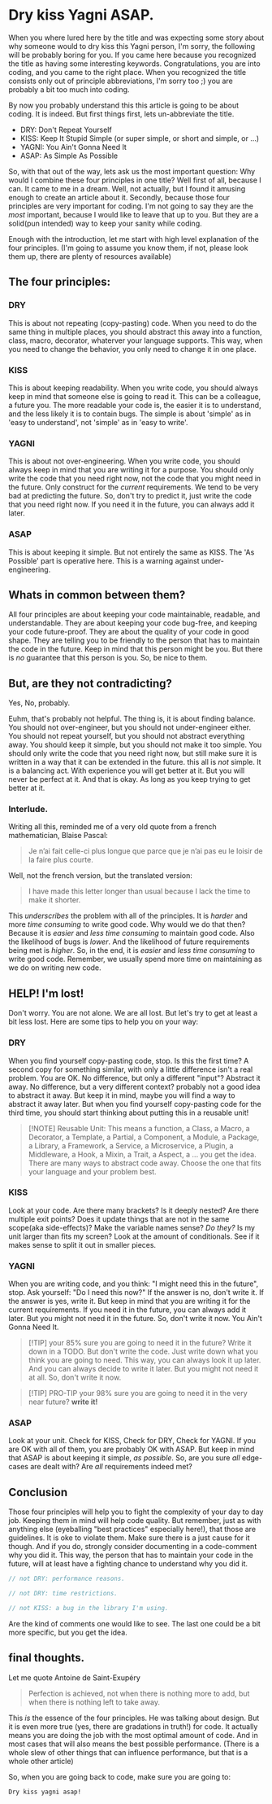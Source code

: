 # Dry kiss Yagni ASAP.

When you where lured here by the title and was expecting some story about why someone would to dry kiss this Yagni person, I'm sorry, the following will be probably boring for you.
If you came here because you recognized the title as having some interesting keywords. Congratulations, you are into coding, and you came to the right place.
When you recognized the title consists only out of principle abbreviations, I'm sorry too ;) you are probably a bit too much into coding.

By now you probably understand this this article is going to be about coding. It is indeed. But first things first, lets un-abbreviate the title.

- DRY: Don't Repeat Yourself
- KISS: Keep It Stupid Simple (or super simple, or short and simple, or ...)
- YAGNI: You Ain't Gonna Need It
- ASAP: As Simple As Possible

So, with that out of the way, lets ask us the most important question: Why would I combine these four principles in one title?
Well first of all, because I can. It came to me in a dream. Well, not actually, but I found it amusing enough to create an article about it.
Secondly, because those four principles are very important for coding. I'm not going to say they are the _most_ important, because I would like to leave that up to you. But they are a solid(pun intended) way to keep your sanity while coding.

Enough with the introduction, let me start with high level explanation of the four principles. (I'm going to assume you know them, if not, please look them up, there are plenty of resources available)

## The four principles:

### DRY

This is about not repeating (copy-pasting) code. When you need to do the same thing in multiple places, you should abstract this away into a function, class, macro, decorator, whaterver your language supports. This way, when you need to change the behavior, you only need to change it in one place.

### KISS

This is about keeping readability. When you write code, you should always keep in mind that someone else is going to read it. This can be a colleague, a future you. The more readable your code is, the easier it is to understand, and the less likely it is to contain bugs. The simple is about 'simple' as in 'easy to understand', not 'simple' as in 'easy to write'.

### YAGNI

This is about not over-engineering. When you write code, you should always keep in mind that you are writing it for a purpose. You should only write the code that you need right now, not the code that you might need in the future. Only construct for the _current_ requirements. We tend to be very bad at predicting the future. So, don't try to predict it, just write the code that you need right now. If you need it in the future, you can always add it later.

### ASAP

This is about keeping it simple. But not entirely the same as KISS. The 'As Possible' part is operative here. This is a warning against under-engineering.

## Whats in common between them?

All four principles are about keeping your code maintainable, readable, and understandable. They are about keeping your code bug-free, and keeping your code future-proof. They are about the quality of your code in good shape. They are telling you to be friendly to the person that has to maintain the code in the future. Keep in mind that this person might be you. But there is _no_ guarantee that this person is you. So, be nice to them.

## But, are they not contradicting?

Yes, No, probably.

Euhm, that's probably not helpful. The thing is, it is about finding balance. You should not over-engineer, but you should not under-engineer either. You should not repeat yourself, but you should not abstract everything away. You should keep it simple, but you should not make it too simple. You should only write the code that you need right now, but still make sure it is written in a way that it can be extended in the future.
this all is _not_ simple. It is a balancing act. With experience you will get better at it. But you will never be perfect at it. And that is okay. As long as you keep trying to get better at it.

### Interlude.

Writing all this, reminded me of a very old quote from a french mathematician, Blaise Pascal:

> Je n’ai fait celle-ci plus longue que parce que je n’ai pas eu le loisir de la faire plus courte.

Well, not the french version, but the translated version:

> I have made this letter longer than usual because I lack the time to make it shorter.

This _underscribes_ the problem with all of the principles. It is _harder_ and more _time consuming_ to write good code. Why would we do that then? Because it is _easier_ and _less time consuming_ to maintain good code. Also the likelihood of bugs is _lower_. And the likelihood of future requirements being met is _higher_. So, in the end, it is _easier_ and _less time consuming_ to write good code.
Remember, we usually spend more time on maintaining as we do on writing new code.

## HELP! I'm lost!

Don't worry. You are not alone. We are all lost. But let's try to get at least a bit less lost. Here are some tips to help you on your way:

### DRY

When you find yourself copy-pasting code, stop. Is this the first time? A second copy for something similar, with only a little difference isn't a real problem. You are OK.
No difference, but only a different "input"? Abstract it away.
No difference, but a very different context? probably not a good idea to abstract it away. But keep it in mind, maybe you will find a way to abstract it away later.
But when you find yourself copy-pasting code for the third time, you should start thinking about putting this in a reusable unit!

> [!NOTE] Reusable Unit:
> This means a function, a Class, a Macro, a Decorator, a Template, a Partial, a Component, a Module, a Package, a Library, a Framework, a Service, a Microservice, a Plugin, a Middleware, a Hook, a Mixin, a Trait, a Aspect, a ... you get the idea. There are many ways to abstract code away. Choose the one that fits your language and your problem best.

### KISS

Look at your code. Are there many brackets? Is it deeply nested? Are there multiple exit points? Does it update things that are not in the same scope(aka side-effects)? Make the variable names sense? _Do they?_ Is my unit larger than fits my screen? Look at the amount of conditionals. See if it makes sense to split it out in smaller pieces.

### YAGNI

When you are writing code, and you think: "I might need this in the future", stop. Ask yourself: "Do I need this now?" If the answer is no, don't write it. If the answer is yes, write it. But keep in mind that you are writing it for the current requirements. If you need it in the future, you can always add it later. But you might not need it in the future. So, don't write it now. You Ain't Gonna Need It.

> [!TIP] your 85% sure you are going to need it in the future?
> Write it down in a TODO. But don't write the code. Just write down what you think you are going to need. This way, you can always look it up later. And you can always decide to write it later. But you might not need it at all. So, don't write it now.

> [!TIP] PRO-TIP
> your 98% sure you are going to need it in the very near future? **write it!**

### ASAP

Look at your unit. Check for KISS, Check for DRY, Check for YAGNI. If you are OK with all of them, you are probably OK with ASAP. But keep in mind that ASAP is about keeping it simple, _as possible_. So, are you sure _all_ edge-cases are dealt with? Are _all_ requirements indeed met?

## Conclusion

Those four principles will help you to fight the complexity of your day to day job. Keeping them in mind will help code quality. But remember, just as with anything else (eyeballing "best practices" especially here!), that those are guidelines. It is oke to violate them. Make sure there is a just cause for it though. And if you do, strongly consider documenting in a code-comment why you did it. This way, the person that has to maintain your code in the future, will at least have a fighting chance to understand why you did it.

```javascript
// not DRY: performance reasons.

// not DRY: time restrictions.

// not KISS: a bug in the library I'm using.
```

Are the kind of comments one would like to see. The last one could be a bit more specific, but you get the idea.

## final thoughts.

Let me quote Antoine de Saint-Exupéry

> Perfection is achieved, not when there is nothing more to add, but when there is nothing left to take away.

This _is_ the essence of the four principles. He was talking about design. But it is even more true (yes, there are gradations in truth!) for code. It actually means you are doing the job with the most optimal amount of code. And in most cases that will also means the best possible performance. (There is a whole slew of other things that can influence performance, but that is a whole other article)

So, when you are going back to code, make sure you are going to:

`Dry kiss yagni asap!`
